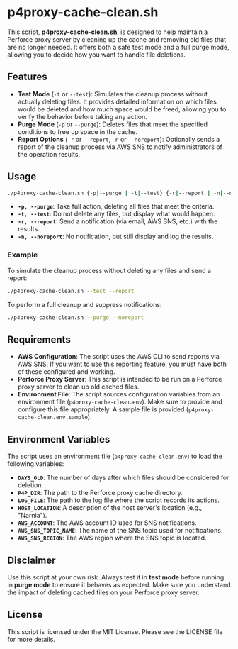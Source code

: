 # p4proxy-cache-clean.sh

This script, **p4proxy-cache-clean.sh**, is designed to help maintain a Perforce proxy server by cleaning up the cache and removing old files that are no longer needed. It offers both a safe test mode and a full purge mode, allowing you to decide how you want to handle file deletions.

## Features

- **Test Mode** (`-t` or `--test`): Simulates the cleanup process without actually deleting files. It provides detailed information on which files would be deleted and how much space would be freed, allowing you to verify the behavior before taking any action.
- **Purge Mode** (`-p` or `--purge`): Deletes files that meet the specified conditions to free up space in the cache.
- **Report Options** (`-r` or `--report`, `-n` or `--noreport`): Optionally sends a report of the cleanup process via AWS SNS to notify administrators of the operation results.

## Usage

```sh
./p4proxy-cache-clean.sh {-p|--purge | -t|--test} {-r|--report | -n|--noreport}
```

- **`-p, --purge`**: Take full action, deleting all files that meet the criteria.
- **`-t, --test`**: Do not delete any files, but display what would happen.
- **`-r, --report`**: Send a notification (via email, AWS SNS, etc.) with the results.
- **`-n, --noreport`**: No notification, but still display and log the results.

### Example

To simulate the cleanup process without deleting any files and send a report:

```sh
./p4proxy-cache-clean.sh --test --report
```

To perform a full cleanup and suppress notifications:

```sh
./p4proxy-cache-clean.sh --purge --noreport
```

## Requirements

- **AWS Configuration**: The script uses the AWS CLI to send reports via AWS SNS. If you want to use this reporting feature, you must have both of these configured and working.
- **Perforce Proxy Server**: This script is intended to be run on a Perforce proxy server to clean up old cached files.
- **Environment File**: The script sources configuration variables from an environment file (`p4proxy-cache-clean.env`). Make sure to provide and configure this file appropriately. A sample file is provided (`p4proxy-cache-clean.env.sample`).

## Environment Variables

The script uses an environment file (`p4proxy-cache-clean.env`) to load the following variables:

- **`DAYS_OLD`**: The number of days after which files should be considered for deletion.
- **`P4P_DIR`**: The path to the Perforce proxy cache directory.
- **`LOG_FILE`**: The path to the log file where the script records its actions.
- **`HOST_LOCATION`**: A description of the host server's location (e.g., "Narnia").
- **`AWS_ACCOUNT`**: The AWS account ID used for SNS notifications.
- **`AWS_SNS_TOPIC_NAME`**: The name of the SNS topic used for notifications.
- **`AWS_SNS_REGION`**: The AWS region where the SNS topic is located.

## Disclaimer

Use this script at your own risk. Always test it in **test mode** before running in **purge mode** to ensure it behaves as expected. Make sure you understand the impact of deleting cached files on your Perforce proxy server.

## License

This script is licensed under the MIT License. Please see the LICENSE file for more details.
